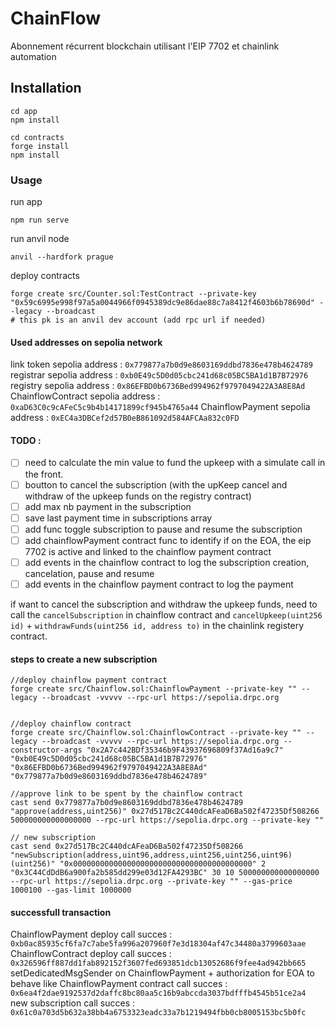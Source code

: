 # ChainFlow
Abonnement récurrent blockchain utilisant l'EIP 7702 et chainlink automation

## Installation

```shell
cd app
npm install
```

```shell
cd contracts
forge install
npm install
```

### Usage

run app
```shell
npm run serve
```

run anvil node
```shell
anvil --hardfork prague
```

deploy contracts
```shell
forge create src/Counter.sol:TestContract --private-key "0x59c6995e998f97a5a0044966f0945389dc9e86dae88c7a8412f4603b6b78690d" --legacy --broadcast 
# this pk is an anvil dev account (add rpc url if needed)
```

#### Used addresses on sepolia network
link token sepolia address : `0x779877a7b0d9e8603169ddbd7836e478b4624789`
registrar sepolia address : `0xb0E49c5D0d05cbc241d68c05BC5BA1d1B7B72976`
registry sepolia address : `0x86EFBD0b6736Bed994962f9797049422A3A8E8Ad`
ChainflowContract sepolia address : `0xaD63C0c9cAFeC5c9b4b14171899cf945b4765a44`
ChainflowPayment sepolia address : `0xEC4a3DBCef2d57B0eB861092d584AFCAa832c0FD`

#### TODO :
- [ ] need to calculate the min value to fund the upkeep with a simulate call in the front.
- [ ] boutton to cancel the subscription (with the upKeep cancel and withdraw of the upkeep funds on the registry contract)
- [ ] add max nb payment in the subscription
- [ ] save last payment time in subscriptions array
- [ ] add func toggle subscription to pause and resume the subscription
- [ ] add chainflowPayment contract func to identify if on the EOA, the eip 7702 is active and linked to the chainflow payment contract
- [ ] add events in the chainflow contract to log the subscription creation, cancelation, pause and resume
- [ ] add events in the chainflow payment contract to log the payment

if want to cancel the subscription and withdraw the upkeep funds, need to call the `cancelSubscription` in chainflow contract and `cancelUpkeep(uint256 id)` + `withdrawFunds(uint256 id, address to)` in the chainlink registery contract.


#### steps to create a new subscription
```shell
//deploy chainflow payment contract
forge create src/Chainflow.sol:ChainflowPayment --private-key "" --legacy --broadcast -vvvvv --rpc-url https://sepolia.drpc.org


//deploy chainflow contract
forge create src/Chainflow.sol:ChainflowContract --private-key "" --legacy --broadcast -vvvvv --rpc-url https://sepolia.drpc.org --constructor-args "0x2A7c442BDf35346b9F43937696809f37Ad16a9c7" "0xb0E49c5D0d05cbc241d68c05BC5BA1d1B7B72976" "0x86EFBD0b6736Bed994962f9797049422A3A8E8Ad" "0x779877a7b0d9e8603169ddbd7836e478b4624789"

//approve link to be spent by the chainflow contract
cast send 0x779877a7b0d9e8603169ddbd7836e478b4624789 "approve(address,uint256)" 0x27d517Bc2C440dcAFeaD6Ba502f47235Df508266 500000000000000000 --rpc-url https://sepolia.drpc.org --private-key ""

// new subscription
cast send 0x27d517Bc2C440dcAFeaD6Ba502f47235Df508266 "newSubscription(address,uint96,address,uint256,uint256,uint96)(uint256)" "0x0000000000000000000000000000000000000000" 2 "0x3C44CdDdB6a900fa2b585dd299e03d12FA4293BC" 30 10 500000000000000000 --rpc-url https://sepolia.drpc.org --private-key "" --gas-price 1000100 --gas-limit 1000000
```

#### successfull transaction
ChainflowPayment deploy call succes : `0xb0ac85935cf6fa7c7abe5fa996a207960f7e3d18304af47c34480a3799603aae`
ChainflowContract deploy call succes : `0x326596ff887dd1fab892152f3607fed693851dcb13052686f9fee4ad942bb665`
setDedicatedMsgSender on ChainflowPayment + authorization for EOA to behave like ChainflowPayment contract call succes : `0x6ea4f2dae9192537d2daffc8bc80aa5c16b9abccda3037bdfffb4545b51ce2a4`
new subscription call succes : `0x61c0a703d5b632a38bb4a6753323eadc33a7b1219494fbb0cb8005153bc5b0fc`